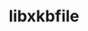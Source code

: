 ---
title: "libxkbfile"
layout: cache
categories: [package, develop]
meta: {"versions": ["1.1.3"], "compilers": ["gcc@=11.1.0", "gcc@=11.4.0"], "oss": ["ubuntu20.04", "ubuntu22.04"], "platforms": ["linux"], "targets": ["x86_64_v3"], "stacks": ["data-vis-sdk", "e4s", "root"], "num_specs": 13, "num_specs_by_stack": {"data-vis-sdk": 6, "root": 13, "e4s": 7}}
spec_details: [{"hash": "nq5slfsmu7h27xsdm5epascfe3jxrl3u", "compiler": "gcc@=11.1.0", "versions": ["1.1.3"], "os": "ubuntu20.04", "platform": "linux", "target": "x86_64_v3", "variants": ["build_system=autotools"], "stacks": ["data-vis-sdk", "root"], "size": "-", "tarball": "https://binaries.spack.io/develop/build_cache/linux-ubuntu20.04-x86_64_v3/gcc-11.1.0/libxkbfile-1.1.3/linux-ubuntu20.04-x86_64_v3-gcc-11.1.0-libxkbfile-1.1.3-nq5slfsmu7h27xsdm5epascfe3jxrl3u.spack"}, {"hash": "phjdbk2amwivxztq5zhb3i2oanuwjdp7", "compiler": "gcc@=11.1.0", "versions": ["1.1.3"], "os": "ubuntu20.04", "platform": "linux", "target": "x86_64_v3", "variants": ["build_system=autotools"], "stacks": ["data-vis-sdk", "root"], "size": "-", "tarball": "https://binaries.spack.io/develop/build_cache/linux-ubuntu20.04-x86_64_v3/gcc-11.1.0/libxkbfile-1.1.3/linux-ubuntu20.04-x86_64_v3-gcc-11.1.0-libxkbfile-1.1.3-phjdbk2amwivxztq5zhb3i2oanuwjdp7.spack"}, {"hash": "d2fdjtz2ymynllsc56drjyugkc2hxglr", "compiler": "gcc@=11.1.0", "versions": ["1.1.3"], "os": "ubuntu20.04", "platform": "linux", "target": "x86_64_v3", "variants": ["build_system=autotools"], "stacks": ["data-vis-sdk", "root"], "size": "-", "tarball": "https://binaries.spack.io/develop/build_cache/linux-ubuntu20.04-x86_64_v3/gcc-11.1.0/libxkbfile-1.1.3/linux-ubuntu20.04-x86_64_v3-gcc-11.1.0-libxkbfile-1.1.3-d2fdjtz2ymynllsc56drjyugkc2hxglr.spack"}, {"hash": "oliauzuzcfzbndpt2eeshwidfpw4mxn5", "compiler": "gcc@=11.1.0", "versions": ["1.1.3"], "os": "ubuntu20.04", "platform": "linux", "target": "x86_64_v3", "variants": ["build_system=autotools"], "stacks": ["data-vis-sdk", "root"], "size": "-", "tarball": "https://binaries.spack.io/develop/build_cache/linux-ubuntu20.04-x86_64_v3/gcc-11.1.0/libxkbfile-1.1.3/linux-ubuntu20.04-x86_64_v3-gcc-11.1.0-libxkbfile-1.1.3-oliauzuzcfzbndpt2eeshwidfpw4mxn5.spack"}, {"hash": "yf6zr7dat7nfv257h54qg5tvddxjzb3r", "compiler": "gcc@=11.1.0", "versions": ["1.1.3"], "os": "ubuntu20.04", "platform": "linux", "target": "x86_64_v3", "variants": ["build_system=autotools"], "stacks": ["data-vis-sdk", "root"], "size": "-", "tarball": "https://binaries.spack.io/develop/build_cache/linux-ubuntu20.04-x86_64_v3/gcc-11.1.0/libxkbfile-1.1.3/linux-ubuntu20.04-x86_64_v3-gcc-11.1.0-libxkbfile-1.1.3-yf6zr7dat7nfv257h54qg5tvddxjzb3r.spack"}, {"hash": "vx5446pp6tyivlvbp27grdnjpygan6cg", "compiler": "gcc@=11.1.0", "versions": ["1.1.3"], "os": "ubuntu20.04", "platform": "linux", "target": "x86_64_v3", "variants": ["build_system=autotools"], "stacks": ["data-vis-sdk", "root"], "size": "-", "tarball": "https://binaries.spack.io/develop/build_cache/linux-ubuntu20.04-x86_64_v3/gcc-11.1.0/libxkbfile-1.1.3/linux-ubuntu20.04-x86_64_v3-gcc-11.1.0-libxkbfile-1.1.3-vx5446pp6tyivlvbp27grdnjpygan6cg.spack"}, {"hash": "umwqjnn3gpoemg6ygadzulrlfn2yoyze", "compiler": "gcc@=11.4.0", "versions": ["1.1.3"], "os": "ubuntu22.04", "platform": "linux", "target": "x86_64_v3", "variants": ["build_system=autotools"], "stacks": ["e4s", "root"], "size": "-", "tarball": "https://binaries.spack.io/develop/build_cache/linux-ubuntu22.04-x86_64_v3/gcc-11.4.0/libxkbfile-1.1.3/linux-ubuntu22.04-x86_64_v3-gcc-11.4.0-libxkbfile-1.1.3-umwqjnn3gpoemg6ygadzulrlfn2yoyze.spack"}, {"hash": "6omv2jjysrd4bevumcpdq2oeuzzigg2o", "compiler": "gcc@=11.4.0", "versions": ["1.1.3"], "os": "ubuntu22.04", "platform": "linux", "target": "x86_64_v3", "variants": ["build_system=autotools"], "stacks": ["e4s", "root"], "size": "-", "tarball": "https://binaries.spack.io/develop/build_cache/linux-ubuntu22.04-x86_64_v3/gcc-11.4.0/libxkbfile-1.1.3/linux-ubuntu22.04-x86_64_v3-gcc-11.4.0-libxkbfile-1.1.3-6omv2jjysrd4bevumcpdq2oeuzzigg2o.spack"}, {"hash": "nzp4zyju6qhewffnl2q7dweh7mnvw7lr", "compiler": "gcc@=11.4.0", "versions": ["1.1.3"], "os": "ubuntu22.04", "platform": "linux", "target": "x86_64_v3", "variants": ["build_system=autotools"], "stacks": ["e4s", "root"], "size": "-", "tarball": "https://binaries.spack.io/develop/build_cache/linux-ubuntu22.04-x86_64_v3/gcc-11.4.0/libxkbfile-1.1.3/linux-ubuntu22.04-x86_64_v3-gcc-11.4.0-libxkbfile-1.1.3-nzp4zyju6qhewffnl2q7dweh7mnvw7lr.spack"}, {"hash": "gydsshzvb7rindmnro6ciepoo3okup2c", "compiler": "gcc@=11.4.0", "versions": ["1.1.3"], "os": "ubuntu22.04", "platform": "linux", "target": "x86_64_v3", "variants": ["build_system=autotools"], "stacks": ["e4s", "root"], "size": "-", "tarball": "https://binaries.spack.io/develop/build_cache/linux-ubuntu22.04-x86_64_v3/gcc-11.4.0/libxkbfile-1.1.3/linux-ubuntu22.04-x86_64_v3-gcc-11.4.0-libxkbfile-1.1.3-gydsshzvb7rindmnro6ciepoo3okup2c.spack"}, {"hash": "lzr7l4mbnqxsiviy2bjpitmqtzrf36ql", "compiler": "gcc@=11.4.0", "versions": ["1.1.3"], "os": "ubuntu22.04", "platform": "linux", "target": "x86_64_v3", "variants": ["build_system=autotools"], "stacks": ["e4s", "root"], "size": "-", "tarball": "https://binaries.spack.io/develop/build_cache/linux-ubuntu22.04-x86_64_v3/gcc-11.4.0/libxkbfile-1.1.3/linux-ubuntu22.04-x86_64_v3-gcc-11.4.0-libxkbfile-1.1.3-lzr7l4mbnqxsiviy2bjpitmqtzrf36ql.spack"}, {"hash": "g2gplnhsidawymvvpx57lcwoo6lnc4w7", "compiler": "gcc@=11.4.0", "versions": ["1.1.3"], "os": "ubuntu22.04", "platform": "linux", "target": "x86_64_v3", "variants": ["build_system=autotools"], "stacks": ["e4s", "root"], "size": "-", "tarball": "https://binaries.spack.io/develop/build_cache/linux-ubuntu22.04-x86_64_v3/gcc-11.4.0/libxkbfile-1.1.3/linux-ubuntu22.04-x86_64_v3-gcc-11.4.0-libxkbfile-1.1.3-g2gplnhsidawymvvpx57lcwoo6lnc4w7.spack"}, {"hash": "rgp2nm5dcnboasz7nnbplxtg4hggl2ys", "compiler": "gcc@=11.4.0", "versions": ["1.1.3"], "os": "ubuntu22.04", "platform": "linux", "target": "x86_64_v3", "variants": ["build_system=autotools"], "stacks": ["e4s", "root"], "size": "-", "tarball": "https://binaries.spack.io/develop/build_cache/linux-ubuntu22.04-x86_64_v3/gcc-11.4.0/libxkbfile-1.1.3/linux-ubuntu22.04-x86_64_v3-gcc-11.4.0-libxkbfile-1.1.3-rgp2nm5dcnboasz7nnbplxtg4hggl2ys.spack"}]
---
